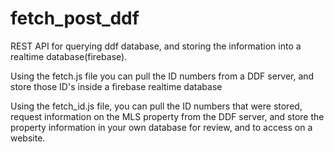 # fetch_post_ddf
REST API for querying ddf database, and storing the information into a realtime database(firebase).


Using the fetch.js file you can pull the ID numbers from a DDF server, and store those ID's inside a firebase realtime database

Using the fetch_id.js file, you can pull the ID numbers that were stored, request information on the MLS property from the DDF server, and store the property information in your own database for review, and to access on a website.
